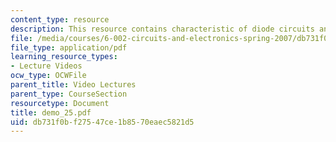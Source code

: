```yaml
---
content_type: resource
description: This resource contains characteristic of diode circuits and waveforms.
file: /media/courses/6-002-circuits-and-electronics-spring-2007/db731f0bf27547ce1b8570eaec5821d5_demo_25.pdf
file_type: application/pdf
learning_resource_types:
- Lecture Videos
ocw_type: OCWFile
parent_title: Video Lectures
parent_type: CourseSection
resourcetype: Document
title: demo_25.pdf
uid: db731f0b-f275-47ce-1b85-70eaec5821d5
---
```

